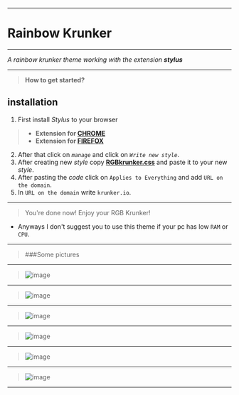 __________
# Rainbow Krunker
__________

*A rainbow krunker theme working with the extension **stylus***
__________
>**How to get started?**
## installation
1. First install *Stylus* to your browser
>- **Extension for [CHROME](https://chrome.google.com/webstore/detail/stylus/clngdbkpkpeebahjckkjfobafhncgmne?hl=en)** 
>- **Extension for [FIREFOX](https://addons.mozilla.org/en-US/firefox/addon/styl-us/)** 
2. After that click on *`manage`* and click on *`Write new style`*.
3. After creating new *style* copy **[RGBkrunker.css](https://raw.githubusercontent.com/FIMARx/RainbowKrunker/main/RGBkrunker.css)** and paste it to your new *style*.
4. After pasting the *code* click on `Applies to Everything` and add `URL on the domain`.
5. In `URL on the domain` write `krunker.io`.
__________
> You're done now! Enjoy your RGB Krunker!
- Anyways I don't suggest you to use this theme if your pc has low `RAM` or `CPU`.
__________
> ###Some pictures
__________
> ![image](https://user-images.githubusercontent.com/69573290/102586546-0476a300-4113-11eb-8a5b-724501c86b67.png)
__________
> ![image](https://user-images.githubusercontent.com/69573290/102586716-53243d00-4113-11eb-88c5-0abb1ca46357.png)
__________
> ![image](https://user-images.githubusercontent.com/69573290/102586839-85359f00-4113-11eb-94ce-fc5870310157.png)
__________
> ![image](https://user-images.githubusercontent.com/69573290/102586886-98486f00-4113-11eb-8765-61dacc9c393e.png)
__________
> ![image](https://user-images.githubusercontent.com/69573290/102586941-aeeec600-4113-11eb-90a5-abc71aeef107.png)
__________
> ![image](https://user-images.githubusercontent.com/69573290/102587000-cc239480-4113-11eb-8208-67b06afdb844.png)
__________
